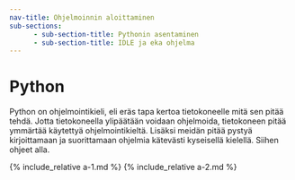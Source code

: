 ```yaml
---
nav-title: Ohjelmoinnin aloittaminen
sub-sections:
      - sub-section-title: Pythonin asentaminen
      - sub-section-title: IDLE ja eka ohjelma
---
```


# Python

Python on ohjelmointikieli, eli eräs tapa kertoa tietokoneelle mitä sen pitää tehdä. Jotta tietokoneella ylipäätään voidaan ohjelmoida, tietokoneen pitää ymmärtää käytettyä ohjelmointikieltä. Lisäksi meidän pitää pystyä kirjoittamaan ja suorittamaan ohjelmia kätevästi kyseisellä kielellä. Siihen ohjeet alla.

{% include_relative a-1.md %}
{% include_relative a-2.md %}
